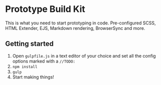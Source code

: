 # Prototype Build Kit

This is what you need to start prototyping in code. Pre-configured SCSS, HTML Extender, EJS, Markdown rendering, BrowserSync and more.

## Getting started

1. Open `gulpfile.js` in a text editor of your choice and set all the config options marked with a `//TODO:`
2. `npm install`
3. `gulp`
4. Start making things!
